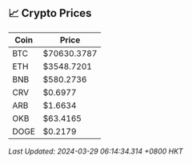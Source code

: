 ## 📈 Crypto Prices

| Coin | Price |
| ---- | ----- |
| BTC | $70630.3787 |
| ETH | $3548.7201 |
| BNB | $580.2736 |
| CRV | $0.6977 |
| ARB | $1.6634 |
| OKB | $63.4165 |
| DOGE | $0.2179 |

_Last Updated: 2024-03-29 06:14:34.314 +0800 HKT_